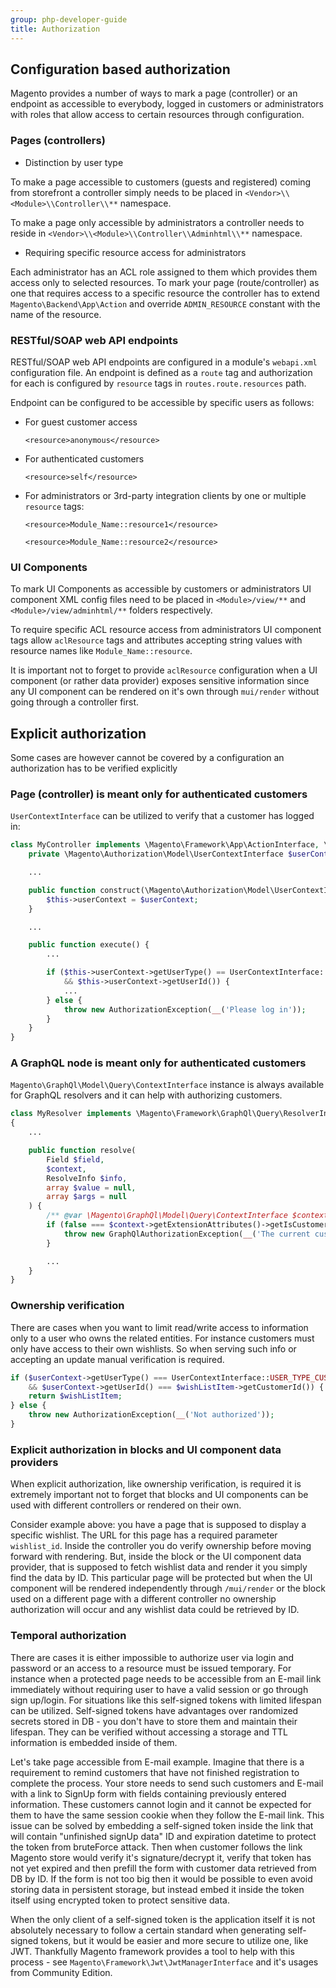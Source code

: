 ```yaml
---
group: php-developer-guide
title: Authorization
---
```


## Configuration based authorization
  Magento provides a number of ways to mark a page (controller) or an endpoint as accessible to everybody,
logged in customers or administrators with roles that allow access to certain resources through configuration.

### Pages (controllers)
* Distinction by user type

To make a page accessible to customers (guests and registered) coming from storefront a controller simply
needs to be placed in `<Vendor>\\<Module>\\Controller\\**` namespace.

To make a page only accessible by administrators a controller needs to reside in
`<Vendor>\\<Module>\\Controller\\Adminhtml\\**` namespace.

* Requiring specific resource access for administrators

Each administrator has an ACL role assigned to them which provides them access only to selected resources.
To mark your page (route/controller) as one that requires access to a specific resource the controller
has to extend `Magento\Backend\App\Action` and override `ADMIN_RESOURCE` constant with the name of the resource.

### RESTful/SOAP web API endpoints
RESTful/SOAP web API endpoints are configured in a module's `webapi.xml` configuration file. An endpoint is defined as
a `route` tag and authorization for each is configured by `resource` tags in `routes.route.resources` path.

Endpoint can be configured to be accessible by specific users as follows:
* For guest customer access

  `<resource>anonymous</resource>`
* For authenticated customers

  `<resource>self</resource>`
* For administrators or 3rd-party integration clients by one or multiple `resource` tags:

  `<resource>Module_Name::resource1</resource>`

  `<resource>Module_Name::resource2</resource>`

### UI Components
To mark UI Components as accessible by customers or administrators UI component XML config files need to be placed
in `<Module>/view/**` and `<Module>/view/adminhtml/**` folders respectively.

To require specific ACL resource access from administrators UI component tags allow `aclResource` tags and attributes
accepting string values with resource names like `Module_Name::resource`.

It is important not to forget to provide `aclResource` configuration when a UI component (or rather data provider)
exposes sensitive information since any UI component can be rendered on it's own through `mui/render` without
going through a controller first.

## Explicit authorization
Some cases are however cannot be covered by a configuration an authorization has to be verified explicitly
 
### Page (controller) is meant only for authenticated customers
`UserContextInterface`  can be utilized to verify that a customer has logged in:
```php
class MyController implements \Magento\Framework\App\ActionInterface, \Magento\Framework\App\Action\HttpGetActionInterface {
    private \Magento\Authorization\Model\UserContextInterface $userContext;

    ...

    public function construct(\Magento\Authorization\Model\UserContextInterface $userContext) {
        $this->userContext = $userContext;
    }

    ...

    public function execute() {
        ...

        if ($this->userContext->getUserType() == UserContextInterface::USER_TYPE_CUSTOMER
            && $this->userContext->getUserId()) {
            ...
        } else {
            throw new AuthorizationException(__('Please log in'));
        }
    }
}
```

### A GraphQL node is meant only for authenticated customers
`Magento\GraphQl\Model\Query\ContextInterface` instance is always available for GraphQL resolvers and it can help
with authorizing customers.
```php
class MyResolver implements \Magento\Framework\GraphQl\Query\ResolverInterface
{
    ...

    public function resolve(
        Field $field,
        $context,
        ResolveInfo $info,
        array $value = null,
        array $args = null
    ) {
        /** @var \Magento\GraphQl\Model\Query\ContextInterface $context */
        if (false === $context->getExtensionAttributes()->getIsCustomer()) {
            throw new GraphQlAuthorizationException(__('The current customer isn\'t authorized.'));
        }

        ...
    }
}
```

### Ownership verification
There are cases when you want to limit read/write access to information only to a user who owns the related entities.
For instance customers must only have access to their own wishlists. So when serving such info or accepting an update
manual verification is required.

```php
if ($userContext->getUserType() === UserContextInterface::USER_TYPE_CUSTOMER
    && $userContext->getUserId() === $wishListItem->getCustomerId()) {
    return $wishListItem;
} else {
    throw new AuthorizationException(__('Not authorized'));
}
```

### Explicit authorization in blocks and UI component data providers
When explicit authorization, like ownership verification, is required it is extremely important not to forget
that blocks and UI components can be used with different controllers or rendered on their own.

Consider example above: you have a page that is supposed to display a specific wishlist. The URL for this page
has a required parameter `wishlist_id`. Inside the controller you do verify ownership before moving forward with
rendering. But, inside the block or the UI component data provider, that is supposed to fetch wishlist data and
render it you simply find the data by ID. This particular page will be protected but when the UI component will
be rendered independently through `/mui/render` or the block used on a different page with a different controller
no ownership authorization will occur and any wishlist data could be retrieved by ID.

### Temporal authorization
There are cases it is either impossible to authorize user via login and password or an access to a resource must
be issued temporary. For instance when a protected page needs to be accessible from an E-mail link immediately without
requiring user to have a valid session or go through sign up/login. For situations like this self-signed tokens with
limited lifespan can be utilized. Self-signed tokens have advantages over randomized secrets stored in DB - you don't
have to store them and maintain their lifespan. They can be verified without accessing a storage and
TTL information is embedded inside of them.

Let's take page accessible from E-mail example. Imagine that there is a requirement to remind customers that have
not finished registration to complete the process. Your store needs to send such customers and E-mail with a link
to SignUp form with fields containing previously entered information. These customers cannot login and it cannot be
expected for them to have the same session cookie when they follow the E-mail link. This issue can be solved by
embedding a self-signed token inside the link that will contain "unfinished signUp data" ID and expiration datetime
to protect the token from bruteForce attack. Then when customer follows the link Magento store would verify it's
signature/decrypt it, verify that token has not yet expired and then prefill the form with customer data retrieved from
DB by ID. If the form is not too big then it would be possible to even avoid storing data in persistent storage, but
instead embed it inside the token itself using encrypted token to protect sensitive data.

When the only client of a self-signed token is the application itself it is not absolutely necessary to follow
a certain standard when generating self-signed tokens, but it would be easier and more secure to utilize one, like JWT.
Thankfully Magento framework provides a tool to help with this process - see `Magento\Framework\Jwt\JwtManagerInterface`
and it's usages from Community Edition.
